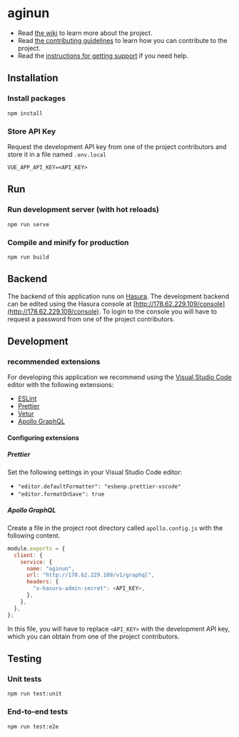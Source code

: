 # aginun

* Read [the wiki](https://github.com/xrnl/aginun/wiki) to learn more about the project.
* Read [the contributing guidelines](https://github.com/xrnl/aginun/blob/master/CONTRIBUTING.md) to learn how you can contribute to the project.
* Read the [instructions for getting support](https://github.com/xrnl/aginun/blob/master/SUPPORT.md) if you need help.

## Installation

### Install packages

```
npm install
```

### Store API Key

Request the development API key from one of the project contributors and store it in a file named `.env.local`

```
VUE_APP_API_KEY=<API_KEY>
```

## Run

### Run development server (with hot reloads)

```
npm run serve
```

### Compile and minify for production
```
npm run build
```

## Backend

The backend of this application runs on [Hasura](https://hasura.io/). The development backend can be edited using the Hasura console at [http://178.62.229.109/console](http://178.62.229.109/console). To login to the console you will have to request a password from one of the project contributors.

## Development

### recommended extensions
For developing this application we recommend using the [Visual Studio Code](https://code.visualstudio.com/) editor with the following extensions:

- [ESLint](https://github.com/Microsoft/vscode-eslint.git)
- [Prettier](https://github.com/prettier/prettier-vscode.git)
- [Vetur](https://github.com/vuejs/vetur.git)
- [Apollo GraphQL](https://github.com/apollographql/apollo-tooling)

#### Configuring extensions

##### Prettier

Set the following settings in your Visual Studio Code editor:

- `"editor.defaultFormatter": "esbenp.prettier-vscode"`
- `"editor.formatOnSave": true`

##### Apollo GraphQL

Create a file in the project root directory called `apollo.config.js` with the following content.

```js
module.exports = {
  client: {
    service: {
      name: "aginun",
      url: "http://178.62.229.109/v1/graphql",
      headers: {
        "x-hasura-admin-secret": <API_KEY>,
      },
    },
  },
};
```
In this file, you will have to replace `<API_KEY>` with the development API key, which you can obtain from one of the project contributors.

## Testing

### Unit tests

```
npm run test:unit
```

### End-to-end tests

```
npm run test:e2e
```
